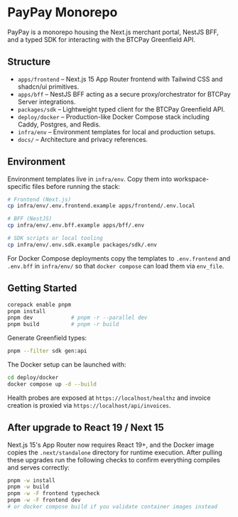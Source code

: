 # PayPay Monorepo

PayPay is a monorepo housing the Next.js merchant portal, NestJS BFF, and a typed SDK for interacting with the BTCPay Greenfield API.

## Structure
- `apps/frontend` – Next.js 15 App Router frontend with Tailwind CSS and shadcn/ui primitives.
- `apps/bff` – NestJS BFF acting as a secure proxy/orchestrator for BTCPay Server integrations.
- `packages/sdk` – Lightweight typed client for the BTCPay Greenfield API.
- `deploy/docker` – Production-like Docker Compose stack including Caddy, Postgres, and Redis.
- `infra/env` – Environment templates for local and production setups.
- `docs/` – Architecture and privacy references.

## Environment
Environment templates live in `infra/env`. Copy them into workspace-specific files before running the stack:

```bash
# Frontend (Next.js)
cp infra/env/.env.frontend.example apps/frontend/.env.local

# BFF (NestJS)
cp infra/env/.env.bff.example apps/bff/.env

# SDK scripts or local tooling
cp infra/env/.env.sdk.example packages/sdk/.env
```

For Docker Compose deployments copy the templates to `.env.frontend` and `.env.bff` in `infra/env/` so that `docker compose` can load them via `env_file`.

## Getting Started
```bash
corepack enable pnpm
pnpm install
pnpm dev            # pnpm -r --parallel dev
pnpm build          # pnpm -r build
```

Generate Greenfield types:

```bash
pnpm --filter sdk gen:api
```

The Docker setup can be launched with:
```bash
cd deploy/docker
docker compose up -d --build
```

Health probes are exposed at `https://localhost/healthz` and invoice creation is proxied via `https://localhost/api/invoices`.

## After upgrade to React 19 / Next 15
Next.js 15's App Router now requires React 19+, and the Docker image copies the `.next/standalone` directory for runtime execution. After pulling these upgrades run the following checks to confirm everything compiles and serves correctly:

```bash
pnpm -w install
pnpm -w build
pnpm -w -F frontend typecheck
pnpm -w -F frontend dev
# or docker compose build if you validate container images instead
```
